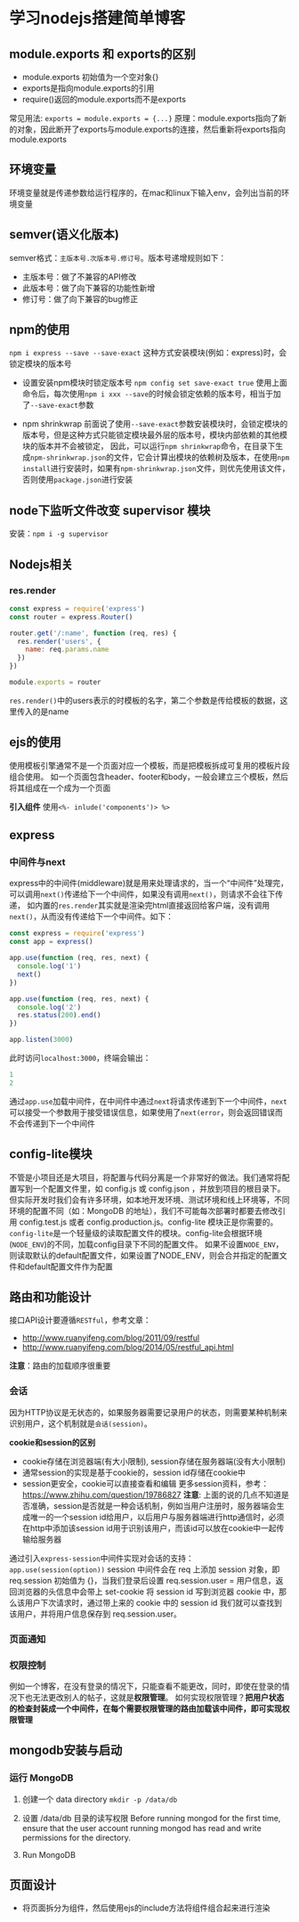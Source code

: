 # 学习nodejs搭建简单博客

## module.exports 和 exports的区别
- module.exports 初始值为一个空对象{}
- exports是指向module.exports的引用
- require()返回的module.exports而不是exports

常见用法:
`exports = module.exports = {...}`
原理：module.exports指向了新的对象，因此断开了exports与module.exports的连接，然后重新将exports指向module.exports

## 环境变量
环境变量就是传递参数给运行程序的，在mac和linux下输入env，会列出当前的环境变量

## semver(语义化版本)
semver格式：`主版本号.次版本号.修订号`。版本号递增规则如下：
- 主版本号：做了不兼容的API修改
- 此版本号：做了向下兼容的功能性新增
- 修订号：做了向下兼容的bug修正

## npm的使用
`npm i express --save --save-exact` 这种方式安装模块(例如：express)时，会锁定模块的版本号

- 设置安装npm模块时锁定版本号
`npm config set save-exact true`
使用上面命令后，每次使用`npm i xxx --save`的时候会锁定依赖的版本号，相当于加了`--save-exact`参数

- npm shrinkwrap
前面说了使用`--save-exact`参数安装模块时，会锁定模块的版本号，但是这种方式只能锁定模块最外层的版本号，模块内部依赖的其他模块的版本并不会被锁定，
因此，可以运行`npm shrinkwrap`命令，在目录下生成`npm-shrinkwrap.json`的文件，它会计算出模块的依赖树及版本，在使用`npm install`进行安装时，如果有`npm-shrinkwrap.json`文件，则优先使用该文件，否则使用`package.json`进行安装


## node下监听文件改变 supervisor 模块
安装：`npm i -g supervisor`

## Nodejs相关
### res.render
```js
const express = require('express')
const router = express.Router()

router.get('/:name', function (req, res) {
  res.render('users', {
    name: req.params.name
  })
})

module.exports = router
```
`res.render()`中的users表示的时模板的名字，第二个参数是传给模板的数据，这里传入的是name

## ejs的使用
使用模板引擎通常不是一个页面对应一个模板，而是把模板拆成可复用的模板片段组合使用。
如一个页面包含header、footer和body，一般会建立三个模板，然后将其组成在一个成为一个页面

**引入组件**
使用`<%- inlude('components')> %>`

## express
### 中间件与next
express中的中间件(middleware)就是用来处理请求的，当一个“中间件”处理完，可以调用`next()`传递给下一个中间件，如果没有调用`next()`，则请求不会往下传递，
如内置的`res.render`其实就是渲染完html直接返回给客户端，没有调用`next()`，从而没有传递给下一个中间件。如下：
```js
const express = require('express')
const app = express()

app.use(function (req, res, next) {
  console.log('1')
  next()
})

app.use(function (req, res, next) {
  console.log('2')
  res.status(200).end()
})

app.listen(3000)
```
此时访问`localhost:3000`，终端会输出：
```js
1
2
```

通过`app.use`加载中间件，在中间件中通过`next`将请求传递到下一个中间件，`next`可以接受一个参数用于接受错误信息，如果使用了`next(error`，则会返回错误而不会传递到下一个中间件

## config-lite模块
不管是小项目还是大项目，将配置与代码分离是一个非常好的做法。我们通常将配置写到一个配置文件里，如 config.js 或 config.json ，并放到项目的根目录下。但实际开发时我们会有许多环境，如本地开发环境、测试环境和线上环境等，不同环境的配置不同（如：MongoDB 的地址），我们不可能每次部署时都要去修改引用 config.test.js 或者 config.production.js。config-lite 模块正是你需要的。
`config-lite`是一个轻量级的读取配置文件的模块。config-lite会根据环境(`NODE_ENV`)的不同，加载config目录下不同的配置文件。
如果不设置`NODE_ENV`，则读取默认的default配置文件，如果设置了NODE_ENV，则会合并指定的配置文件和default配置文件作为配置

## 路由和功能设计
接口API设计要遵循`RESTful`，参考文章：
- http://www.ruanyifeng.com/blog/2011/09/restful
- http://www.ruanyifeng.com/blog/2014/05/restful_api.html

**注意**：路由的加载顺序很重要
### 会话
因为HTTP协议是无状态的，如果服务器需要记录用户的状态，则需要某种机制来识别用户，这个机制就是`会话(session)`。

**cookie和session的区别**
- cookie存储在浏览器端(有大小限制), session存储在服务器端(没有大小限制)
- 通常session的实现是基于cookie的，session id存储在cookie中
- session更安全，cookie可以直接查看和编辑
更多session资料，参考：https://www.zhihu.com/question/19786827
**注意**: 上面的说的几点不知道是否准确，session是否就是一种会话机制，例如当用户注册时，服务器端会生成唯一的一个session id给用户，以后用户与服务器端进行http通信时，必须在http中添加该session id用于识别该用户，而该id可以放在cookie中一起传输给服务器

通过引入`express-session`中间件实现对会话的支持：
`app.use(session(option))`
session 中间件会在 req 上添加 session 对象，即 req.session 初始值为 {}，当我们登录后设置 req.session.user = 用户信息，返回浏览器的头信息中会带上 set-cookie 将 session id 写到浏览器 cookie 中，那么该用户下次请求时，通过带上来的 cookie 中的 session id 我们就可以查找到该用户，并将用户信息保存到 req.session.user。

### 页面通知


### 权限控制
例如一个博客，在没有登录的情况下，只能查看不能更改，同时，即使在登录的情况下也无法更改别人的帖子，这就是**权限管理**。
如何实现权限管理？**把用户状态的检查封装成一个中间件，在每个需要权限管理的路由加载该中间件，即可实现权限管理**

## mongodb安装与启动

### 运行 MongoDB
1. 创建一个 data directory
`mkdir -p /data/db`

2. 设置 /data/db 目录的读写权限
Before running mongod for the first time, ensure that the user account running mongod has read and write permissions for the directory.

3. Run MongoDB

## 页面设计
- 将页面拆分为组件，然后使用ejs的include方法将组件组合起来进行渲染



















